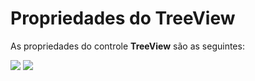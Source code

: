 # Propriedades do TreeView

As propriedades do controle **TreeView** são as seguintes:

![](http://www.gvinci.com.br/manual/treeview_1.zoom80.png)   ![](http://www.gvinci.com.br/manual/treeview_2.zoom80.png)

